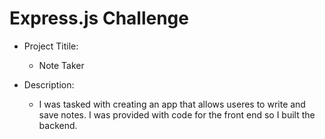 # Express.js Challenge

- Project Titile:
  - Note Taker

- Description:
  - I was tasked with creating an app that allows useres to write and save notes. I was provided with code for the front end so I built the backend. 

